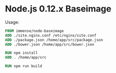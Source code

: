 # Node.js 0.12.x Baseimage #

Usage:

```Dockerfile
FROM immense/node-baseimage
ADD ./site.nginx.conf /etc/nginx/site.conf
ADD ./package.json /home/app/src/package.json
ADD ./bower.json /home/app/src/bower.json

RUN npm install
ADD . /home/app/src

RUN npm run build
```
